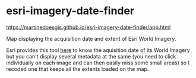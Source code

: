 # esri-imagery-date-finder

https://martinedoesgis.github.io/esri-imagery-date-finder/app.html

Map displaying the acquisition date and extent of Esri World Imagery. 

Esri provides this tool [here](https://www.arcgis.com/home/webmap/viewer.html?webmap=c1c2090ed8594e0193194b750d0d5f83) to know the aquisition date of its World Imagery but you can't display several metadata at the same (you need to click individually on each image and can then easily miss some small areas) so I recoded one that keeps all the extents loaded on the map.

